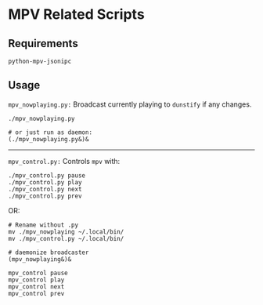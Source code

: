 # MPV Related Scripts



## Requirements

```
python-mpv-jsonipc
```

## Usage

`mpv_nowplaying.py:`
Broadcast currently playing to `dunstify` if any changes.

```
./mpv_nowplaying.py

# or just run as daemon:
(./mpv_nowplaying.py&)&
```

----------------------------------------------------------

`mpv_control.py:`
Controls `mpv` with:

```
./mpv_control.py pause
./mpv_control.py play
./mpv_control.py next
./mpv_control.py prev
```

OR:

```
# Rename without .py
mv ./mpv_nowplaying ~/.local/bin/
mv ./mpv_control.py ~/.local/bin/

# daemonize broadcaster
(mpv_nowplaying&)&

mpv_control pause
mpv_control play
mpv_control next
mpv_control prev
```

